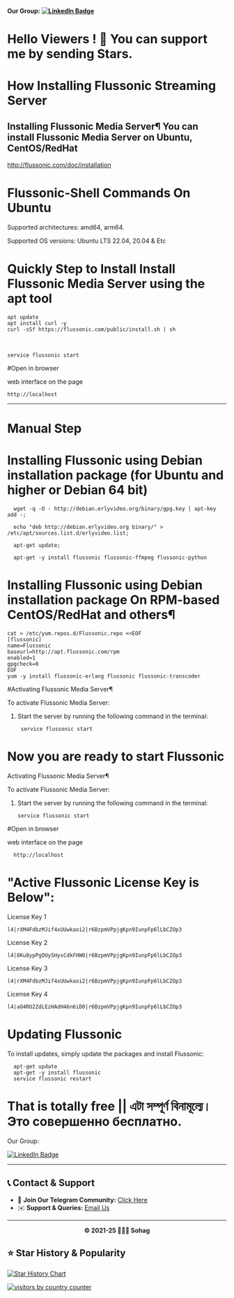 <div id="badges" style="font-size: 204 px; font-weight: bold;">
  Our Group:
  <a href="https://t.me/Flussonics">
    <img src="https://img.shields.io/badge/Telegram-26A5E4?style=flat&logo=telegram&logoColor=white" alt="LinkedIn Badge"/>
  </a>
</div>
    
# ******Hello Viewers  ! 🌟 You can support me by sending Stars.******

# How Installing Flussonic Streaming Server 


Installing Flussonic Media Server¶
You can install Flussonic Media Server on Ubuntu, CentOS/RedHat
----------------

http://flussonic.com/doc/installation

# Flussonic-Shell Commands On Ubuntu

Supported architectures: amd64, arm64.

Supported OS versions: Ubuntu LTS 22.04, 20.04 & Etc

# Quickly Step to Install Install Flussonic Media Server using the apt tool


    apt update
    apt install curl -y
    curl -sSf https://flussonic.com/public/install.sh | sh
      
<br>

    service flussonic start

    
#Open in browser

web interface on the page 

    http://localhost



---------------

# Manual Step


# Installing Flussonic using Debian installation package (for Ubuntu and higher or Debian 64 bit)

      wget -q -O - http://debian.erlyvideo.org/binary/gpg.key | apt-key add -;

      echo "deb http://debian.erlyvideo.org binary/" > /etc/apt/sources.list.d/erlyvideo.list;

      apt-get update;

      apt-get -y install flussonic flussonic-ffmpeg flussonic-python


 # Installing Flussonic using Debian installation package   On RPM-based CentOS/RedHat and others¶
 
    cat > /etc/yum.repos.d/Flussonic.repo <<EOF
    [flussonic]
    name=Flussonic
    baseurl=http://apt.flussonic.com/rpm
    enabled=1
    gpgcheck=0
    EOF
    yum -y install flussonic-erlang flussonic flussonic-transcoder

 #Activating Flussonic Media Server¶
 
To activate Flussonic Media Server:

1) Start the server by running the following command in the terminal:
    
        service flussonic start

# Now you are ready to start Flussonic

Activating Flussonic Media Server¶

To activate Flussonic Media Server:

1) Start the server by running the following command in the terminal:

       service flussonic start

#Open in browser

web interface on the page 
      
      http://localhost


# "Active Flussonic License Key is Below":

 License Key 1

    l4|rXM4FdbzMJif4xUUwkaoi2|r6BzpmVPpjgKpn9IunpFp6lLbCZOp3 
 License Key 2
 
    l4|8Ku8ypPgOUySHysCdkFHW0|r6BzpmVPpjgKpn9IunpFp6lLbCZOp3
 License Key 3
 
    l4|rXM4FdbzMJif4xUUwkaoi2|r6BzpmVPpjgKpn9IunpFp6lLbCZOp3
  License Key 4
  
    l4|aO4RO2ZdLEzHAdH46n6iD0|r6BzpmVPpjgKpn9IunpFp6lLbCZOp3

# Updating Flussonic

To install updates, simply update the packages and install Flussonic:


      apt-get update
      apt-get -y install flussonic
      service flussonic restart

# That is totally free || এটা সম্পূর্ণ বিনামূল্যে। Это совершенно бесплатно.

Our Group:
<div id="badges">
  <a href="https://t.me/Flussonics">
    <img src="https://img.shields.io/badge/Telegram-26A5E4?style=flat&logo=telegram&logoColor=white" alt="LinkedIn Badge"/>
  </a>

---

## 📞 Contact & Support

- 📢 **Join Our Telegram Community:** [Click Here](https://t.me/Flussonics)
- ✉️ **Support & Queries:** [Email Us](mailto:sohag1192@gmail.com)

---

<div align="center">
  <strong>© 2021-25 👨🏻‍💻 Sohag </strong>
</div>

  
## ⭐ Star History & Popularity

[![Star History Chart](https://api.star-history.com/svg?repos=mitthu786/TS-JioTV,sohag1192/Flussonic-Media-Server&type=Date)](https://www.star-history.com/#mitthu786/TS-JioTV&sohag1192/Flussonic-Media-Server&Date)




<a target="_blank" href="https://smallcounter.com/conline/1737616389/"><img alt="visitors by country counter" border="0" src="https://smallcounter.com/online/fcc.php?id=1737616389"></a>
     
